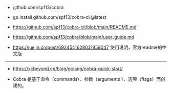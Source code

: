
+ github.com/spf13/cobra

+ go install github.com/spf13/cobra-cli@latest
+ https://github.com/spf13/cobra-cli/blob/main/README.md

+ https://github.com/spf13/cobra/blob/main/user_guide.md
+ https://juejin.cn/post/6924541628031959047
使用说明，官方readme的中文版

----

+ https://xcbeyond.cn/blog/golang/cobra-quick-start/

+ Cobra 是基于命令（commands）、参数（arguments ）、选项（flags）而创建的。

